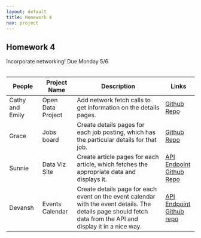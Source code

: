 ```yaml
---
layout: default
title: Homework 4
nav: project
---
```


## Homework 4
Incorporate networking! Due Monday 5/6
<br><br>

| People    | Project Name  | Description | Links |
| ------- | ------ | ------- | ---- |
| Cathy and Emily | Open Data Project | Add network fetch calls to get information on the details pages. | [Github Repo](https://github.com/TheStanfordDaily/open-data-portal) |
| Grace| Jobs board | Create details pages for each job posting, which has the particular details for that job. | [Github Repo](https://github.com/TheStanfordDaily/jobs-board) |
| Sunnie | Data Viz Site | Create article pages for each article, which fetches the appropriate data and displays it. | [API Endpoint](https://www.stanforddaily.com/wp-json/wp/v2/posts)<br>[Github Repo](https://github.com/TheStanfordDaily/94305)
| Devansh | Events Calendar | Create details page for each event on the event calendar with the event details. The details page should fetch data from the API and display it in a nice way. | [API Endpoint](https://api.trade.gov/v1/trade_events/search?api_key=d0lmowK8tvxPixAfm9sKOd_f&q=technology)<br>[Github repo](https://github.com/TheStanfordDaily/events-calendar)